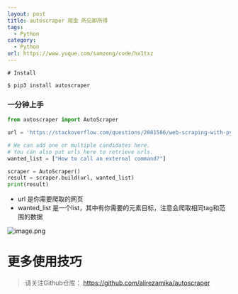 ```yaml
---
layout: post
title: autoscraper 爬虫 所见即所得
tags:
  - Python
category:
  - Python
url: https://www.yuque.com/samzong/code/hx1txz
---
```


```shell
# Install

$ pip3 install autoscraper
```



### 一分钟上手

```python
from autoscraper import AutoScraper

url = 'https://stackoverflow.com/questions/2081586/web-scraping-with-python'

# We can add one or multiple candidates here.
# You can also put urls here to retrieve urls.
wanted_list = ["How to call an external command?"]

scraper = AutoScraper()
result = scraper.build(url, wanted_list)
print(result)
```

- url 是你需要爬取的网页
- wanted\_list 是一个list，其中有你需要的元素目标，注意会爬取相同tag和范围的数据

![image.png](http://ipic-typora-samzong.oss-cn-qingdao.aliyuncs.com//uPic/1605241399644-c035e6f7-8096-438b-806d-7a9da7bee65f.png?x-oss-process=image/resize,w_960,m_lfit)



# 更多使用技巧

> 请关注Github仓库： <https://github.com/alirezamika/autoscraper>
